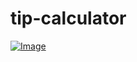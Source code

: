 # tip-calculator

<a href="https://rojansapkota.com.np/">
         <img alt="Image" src="https://image.thum.io/get/width/1200/https://rojangamingyt.github.io/tip-calculator/">
      </a>

